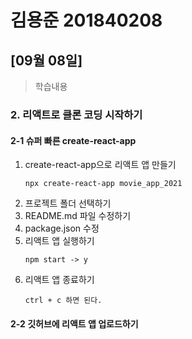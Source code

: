 # 김용준 201840208
## [09월 08일]
> 학습내용
### 2. 리액트로 클론 코딩 시작하기
#### 2-1 슈퍼 빠른 create-react-app
1. create-react-app으로 리액트 앱 만들기
    ```
    npx create-react-app movie_app_2021
    ```
2. 프로젝트 폴더 선택하기
3. README.md 파일 수정하기
4. package.json 수정
5. 리액트 앱 실행하기
    ```
    npm start -> y
    ```
6. 리액트 앱 종료하기
    ```
    ctrl + c 하면 된다.
    ```
#### 2-2 깃허브에 리액트 앱 업로드하기